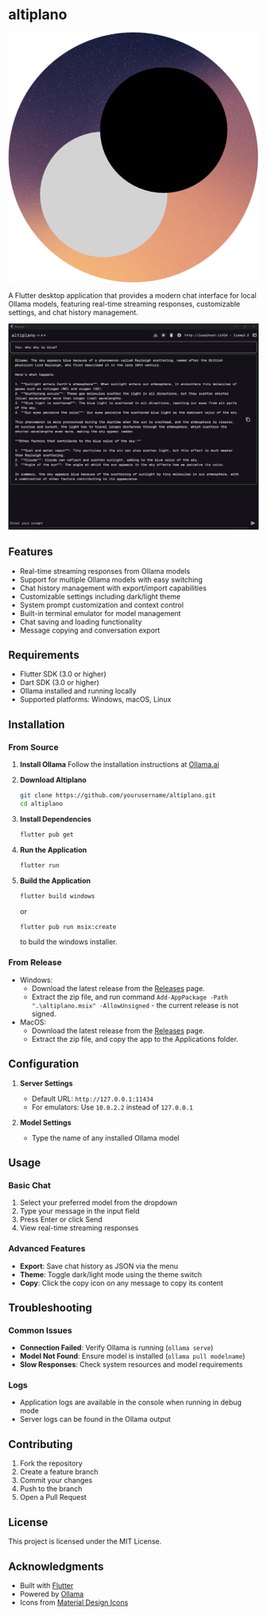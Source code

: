 # altiplano

![altiplano logo](readme_src/logo.png)

A Flutter desktop application that provides a modern chat interface for local Ollama models, featuring real-time streaming responses, customizable settings, and chat history management.

![Llama GUI Screenshot](readme_src/image.png)

## Features

- Real-time streaming responses from Ollama models
- Support for multiple Ollama models with easy switching
- Chat history management with export/import capabilities
- Customizable settings including dark/light theme
- System prompt customization and context control
- Built-in terminal emulator for model management
- Chat saving and loading functionality
- Message copying and conversation export

## Requirements

- Flutter SDK (3.0 or higher)
- Dart SDK (3.0 or higher)
- Ollama installed and running locally
- Supported platforms: Windows, macOS, Linux

## Installation

### From Source

1. **Install Ollama**
   Follow the installation instructions at [Ollama.ai](https://ollama.ai)

2. **Download Altiplano**
   ```bash
   git clone https://github.com/yourusername/altiplano.git
   cd altiplano
   ```

3. **Install Dependencies**
   ```bash
   flutter pub get
   ```

4. **Run the Application**
   ```bash
   flutter run
   ```
5. **Build the Application**
   ```bash
   flutter build windows
   ```
   or 
   ```bash
   flutter pub run msix:create
   ```
   to build the windows installer.

### From Release

- Windows:
  - Download the latest release from the [Releases](https://github.com/yourusername/altiplano/releases) page.
  - Extract the zip file, and run command `Add-AppPackage -Path ".\altiplano.msix" -AllowUnsigned` - the current release is not signed.
- MacOS:
  - Download the latest release from the [Releases](https://github.com/yourusername/altiplano/releases) page.
  - Extract the zip file, and copy the app to the Applications folder.


## Configuration

1. **Server Settings**
   - Default URL: `http://127.0.0.1:11434`
   - For emulators: Use `10.0.2.2` instead of `127.0.0.1`

2. **Model Settings**
   - Type the name of any installed Ollama model

## Usage

### Basic Chat
1. Select your preferred model from the dropdown
2. Type your message in the input field
3. Press Enter or click Send
4. View real-time streaming responses

### Advanced Features
- **Export**: Save chat history as JSON via the menu
- **Theme**: Toggle dark/light mode using the theme switch
- **Copy**: Click the copy icon on any message to copy its content

## Troubleshooting

### Common Issues
- **Connection Failed**: Verify Ollama is running (`ollama serve`)
- **Model Not Found**: Ensure model is installed (`ollama pull modelname`)
- **Slow Responses**: Check system resources and model requirements

### Logs
- Application logs are available in the console when running in debug mode
- Server logs can be found in the Ollama output

## Contributing

1. Fork the repository
2. Create a feature branch
3. Commit your changes
4. Push to the branch
5. Open a Pull Request

## License

This project is licensed under the MIT License.

## Acknowledgments

- Built with [Flutter](https://flutter.dev/)
- Powered by [Ollama](https://ollama.ai/)
- Icons from [Material Design Icons](https://materialdesignicons.com/)